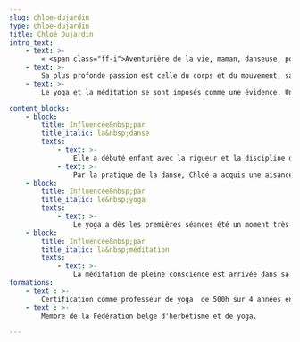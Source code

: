 ```yaml
---
slug: chloe-dujardin
type: chloe-dujardin
title: Chloé Dujardin
intro_text:
    - text: >-
        « <span class="ff-i">Aventurière de la vie, maman, danseuse, politologue, Chloé pratique le yoga depuis plus de 20 ans et la méditation depuis&nbsp;5&nbsp;ans.</span>
    - text: >-
        Sa plus profonde passion est celle du corps et du mouvement, sa première aventure est celle du corps vivant. Animée depuis toujours par transmettre de l’énergie et des émotions avec le corps, elle aime à célébrer l’écoute de soi, la liberté et&nbsp;l’autonomie.
    - text: >-
        Le yoga et la méditation se sont imposés comme une évidence. Une profonde envie de partager, d’échanger sur la puissance de la respiration et la capacité de toutes et tous à se ressourcer et à se reconnecter à son espace&nbsp;intérieur.&nbsp;»

content_blocks:
    - block:
        title: Influencée&nbsp;par
        title_italic: la&nbsp;danse
        texts:
            - text:	>-
                Elle a débuté enfant avec la rigueur et la discipline de la danse classique. Un corps délié mais aussi dressé, musclé pour réaliser des mouvements précis, des prouesses techniques et de la souplesse. Danseuse professionnelle (danse contemporaine), l’aventure a justement été de sortir des lignes, des codes et créer à partir de soi, à partir d’un texte, d’une musique, d’une émotion… La grande libération.
            - text:	>-
                Par la pratique de la danse, Chloé a acquis une aisance naturelle avec le mouvement conjuguée à une connexion profonde et complète au corps&nbsp;humain.
    - block:
        title: Influencée&nbsp;par
        title_italic: le&nbsp;yoga
        texts:
            - text:	>-
                Le yoga a dès les premières séances été un moment très fort pour Chloé. Elle qui dansait, qui maîtrisait les mouvements, ses lignes, ses muscles, la voilà transcendée par un code de postures étranges et une concentration toute nouvelle sur la respiration. Une sensation de complétude a tout de suite accompagné ces séances. Si elle a beaucoup pratiqué pour se tenir en forme et tonique plus jeune c’est totalement à travers le souffle que le yoga s’est approfondi. Le yoga est devenu inévitable, tellement clair et central dans son existence.
    - block:
        title: Influencée&nbsp;par
        title_italic: la&nbsp;méditation
        texts:
            - text: >-
                La méditation de pleine conscience est arrivée dans sa vie après le yoga. Chloé a suivi un cycle de plein conscience (MBSR de Jon Kabat Zinn) de 8 semaines qui l’a véritablement transformée. Une expérience magnifique de transmission d’outils ancestraux permettant à son mental de retrouver un calme certain. Le cycle a aussi été l’opportunité d’apprendre les chemins pour retourner dans un mental apaisé autant de fois qu’il est nécessaire. Depuis Chloé médite quotidiennement et complète sa pratique de yoga par des moments méditatifs plus intenses.
formations:
    - text : >-
        Certification comme professeur de yoga  de 500h sur 4 années en cours de finalisation  (2020) auprès de Philip Rigo à Liège. (Certification reconnue par l’ADEPS et la Fédération belge de Yoga).
    - text : >-
        Membre de la Fédération belge d'herbétisme et de yoga.

---
```


